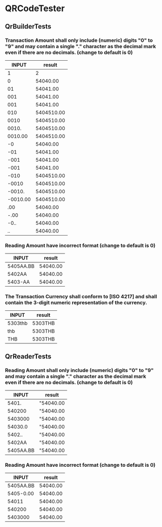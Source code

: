 # QRCodeTester


## QrBuilderTests
### Transaction Amount shall only include (numeric) digits "0" to "9" and may contain a single "." character as the decimal mark even if there are no decimals. (change to default is 0)
INPUT     |      result | 
--- | --- | 
1 | 2 
0| 54040.00
01| 54041.00
001| 54041.00
001| 54041.00
010| 5404510.00
0010| 5404510.00
0010.| 5404510.00
0010.00| 5404510.00
-0| 54040.00
-01| 54041.00
-001| 54041.00
-001| 54041.00
-010| 5404510.00
-0010| 5404510.00
-0010.| 5404510.00
-0010.00| 5404510.00
.00| 54040.00
-.00| 54040.00
-0..| 54040.00
..| 54040.00

### Reading Amount have incorrect format (change to default is 0)

INPUT     |      result | 
--- | --- | 
5405AA.BB| 54040.00
5402AA| 54040.00
5403-AA| 54040.00


###  The Transaction Currency shall conform to [ISO 4217] and shall contain the 3-digit numeric representation of the currency.
INPUT | result | 
--- | --- | 
5303thb|5303THB
thb|5303THB
THB|5303THB
  

 ## QrReaderTests

### Reading Amount shall only include (numeric) digits "0" to "9" and may contain a single "." character as the decimal mark even if there are no decimals. (change to default is 0)
INPUT | result | 
--- | --- | 
5401.| "54040.00
540200| "54040.00
5403000| "54040.00
54030.0| "54040.00
5402..| "54040.00
5402AA| "54040.00
5405AA.BB| "54040.00

 ### Reading Amount have incorrect format (change to default is 0)

INPUT | result | 
--- | --- | 
5405AA.BB| 54040.00
5405-0.00| 54040.00
54011| 54040.00
540200| 54040.00
5403000| 54040.00